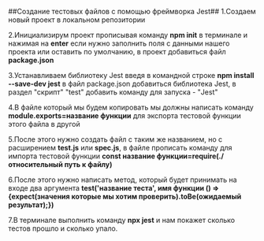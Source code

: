 ##Создание тестовых файлов с помощью фреймворка Jest##
1.Создаем новый проект в локальном репозитории

2.Инициализирум проект прописывая команду **npm init** в терминале и нажимая на **enter** если нужно заполнить поля с данными нашего проекта или оставить по умолчанию, в проект добавиться файл **package.json**

3.Устанавливаем  библиотеку Jest введя в командной строке **npm install --save-dev jest**  в файл package.json добавиться библиотека Jest, в раздел "скрипт" "test" добавить команду для запуска - "Jest"


4.В файле который мы будем копировать мы должны написать команду **module.exports=название функции** для экспорта тестовой функции этого файла в другой


5.После этого нужно создать файл с таким же названием, но с расширением **test.js** или **spec.js**, 
в файле прописать команду для импорта тестовой функции **const название функции=require(./относительный путь к файлу)**


6.После этого нужно написать метод, который будет принимать на входе два аргумента **test('название теста', имя функции () =>{expect(значения которые мы хотим проверить).toBe(ожидаемый результат);})**


7.В терминале выполнить команду **npx jest** и нам покажет сколько тестов прошло и сколько упало.
